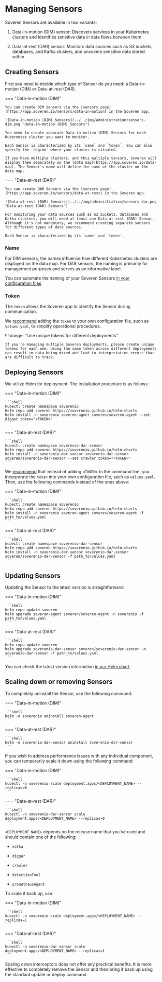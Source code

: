 # Managing Sensors

Soveren Sensors are available in two variants:

1. Data-in-motion (DIM) sensor: Discovers services in your Kubernetes clusters and identifies sensitive data in data flows between them.

2. Data-at-rest (DAR) sensor: Monitors data sources such as S3 buckets, databases, and Kafka clusters, and uncovers sensitive data stored within.

## Creating Sensors

First you need to decide which type of Sensor do you need: a Data-in-motion (DIM) or Data-at-rest (DAR).

=== "Data-in-motion (DIM)"

    You can create DIM Sensors via the [sensors page](https://app.soveren.io/sensors/data-in-motion) in the Soveren app.

    ![Data-in-motion (DIM) Sensors](../../img/administration/sensors-dim.png "Data-in-motion (DIM) Sensors")

    You need to create separate Data-in-motion (DIM) Sensors for each Kubernetes cluster you want to monitor.

    Each Sensor is characterized by its `name` and `token`. You can also specify the `region` where your cluster is situated.

    If you have multiple clusters, and thus multiple Sensors, Soveren will display them separately on the [data map](https://app.soveren.io/data-map). The Sensor's name will define the name of the cluster on the data map.

=== "Data-at-rest (DAR)"

    You can create DAR Sensors via the [sensors page](https://app.soveren.io/sensors/data-at-rest) in the Soveren app.

    ![Data-at-rest (DAR) Sensors](../../img/administration/sensors-dar.png "Data-at-rest (DAR) Sensors")

    For monitoring your data sources such as S3 buckets, databases and Kafka clusters, you will need at least one Data-at-rest (DAR) Sensor. Although it's not mandatory, we recommend creating separate sensors for different types of data sources.

    Each Sensor is characterized by its `name` and `token`.

### Name

For DIM sensors, the names influence how different Kubernetes clusters are displayed on the data map. For DAR sensors, the naming is primarily for management purposes and serves as an informative label.

You can automate the naming of your Soveren Sensors [in your configuration files](../configuring-sensor/).

### Token

The `token` allows the Soveren app to identify the Sensor during communication.

We [recommend](../configuring-sensor/#sensor-token) adding the `token` to your own configuration file, such as `values.yaml`, to simplify operational procedures.

!!! danger "Use unique tokens for different deployments"

    If you're managing multiple Soveren deployments, please create unique tokens for each one. Using the same token across different deployments can result in data being mixed and lead to interpretation errors that are difficult to track.

## Deploying Sensors

We utilize Helm for deployment. The installation procedure is as follows:

=== "Data-in-motion (DIM)"

    ```shell
    kubectl create namespace soverenio
    helm repo add soveren https://soverenio.github.io/helm-charts
    helm install -n soverenio soveren-agent soveren/soveren-agent --set digger.token="<TOKEN>"
    ```

=== "Data-at-rest (DAR)"

    ```shell
    kubectl create namespace soverenio-dar-sensor
    helm repo add soveren https://soverenio.github.io/helm-charts
    helm install -n soverenio-dar-sensor soverenio-dar-sensor soveren/soverenio-dar-sensor --set crawler.token="<TOKEN>"
    ```

We [recommend](../configuring-sensor/#sensor-token) that instead of adding `<TOKEN>` to the command line, you incorporate the `token` into your own configuration file, such as `values.yaml`. Then, use the following commands instead of the ones above:

=== "Data-in-motion (DIM)"

    ```shell
    kubectl create namespace soverenio
    helm repo add soveren https://soverenio.github.io/helm-charts
    helm install -n soverenio soveren-agent soveren/soveren-agent -f path_to/values.yaml
    ```

=== "Data-at-rest (DAR)"

    ```shell
    kubectl create namespace soverenio-dar-sensor
    helm repo add soveren https://soverenio.github.io/helm-charts
    helm install -n soverenio-dar-sensor soverenio-dar-sensor soveren/soverenio-dar-sensor -f path_to/values.yaml
    ```

## Updating Sensors

Updating the Sensor to the latest version is straightforward:

=== "Data-in-motion (DIM)"

    ```shell
    helm repo update soveren
    helm upgrade soveren-agent soveren/soveren-agent -n soverenio -f path_to/values.yaml
    ```

=== "Data-at-rest (DAR)"

    ```shell
    helm repo update soveren
    helm upgrade soverenio-dar-sensor soveren/soverenio-dar-sensor -n soverenio-dar-sensor -f path_to/values.yaml
    ```

You can check the latest version information [in our Helm chart](https://github.com/soverenio/helm-charts/).

## Scaling down or removing Sensors

To completely uninstall the Sensor, use the following command:

=== "Data-in-motion (DIM)"

    ```shell
    helm -n soverenio uninstall soveren-agent
    ```

=== "Data-at-rest (DAR)"

    ```shell
    helm -n soverenio-dar-sensor uninstall soverenio-dar-sensor
    ```

If you wish to address performance issues with any individual component, you can temporarily scale it down using the following command: 

=== "Data-in-motion (DIM)"

    ```shell
    kubectl -n soverenio scale deployment.apps/<DEPLOYMENT_NAME> --replicas=0
    ```

=== "Data-at-rest (DAR)"

    ```shell
    kubectl -n soverenio-dar-sensor scale deployment.apps/<DEPLOYMENT_NAME> --replicas=0
    ```

`<DEPLOYMENT_NAME>` depends on the release name that you've used and should contain one of the following:

* `kafka`

* `digger`

* `crawler`

* `detectionTool`

* `prometheusAgent`

To scale it back up, use:

=== "Data-in-motion (DIM)"

    ```shell
    kubectl -n soverenio scale deployment.apps/<DEPLOYMENT_NAME> --replicas=1
    ```

=== "Data-at-rest (DAR)"

    ```shell
    kubectl -n soverenio-dar-sensor scale deployment.apps/<DEPLOYMENT_NAME> --replicas=1
    ```

Scaling down interceptors does not offer any practical benefits. It is more effective to completely remove the Sensor and then bring it back up using the standard update or deploy command.
